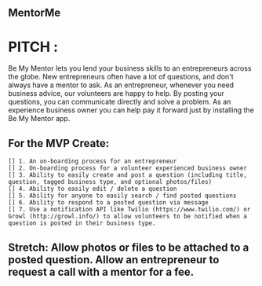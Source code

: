 ## MentorMe

# PITCH :
 Be My Mentor lets you lend your business skills to an entrepreneurs across the globe. New entrepreneurs often have a lot of questions, and don't always have a mentor to ask. As an entrepreneur, whenever you need business advice, our volunteers are happy to help. By posting your questions, you can communicate directly and solve a problem. As an experience business owner you can help pay it forward just by installing the Be My Mentor app.

## For the MVP Create:
```
[] 1. An on-boarding process for an entrepreneur
[] 2. On-boarding process for a volunteer experienced business owner
[] 3. Ability to easily create and post a question (including title, question, tagged business type, and optional photos/files)
[] 4. Ability to easily edit / delete a question
[] 5. Ability for anyone to easily search / find posted questions
[] 6. Ability to respond to a posted question via message
[] 7. Use a notification API like Twilio (https://www.twilio.com/) or Growl (http://growl.info/) to allow volunteers to be notified when a question is posted in their business type.
```

## Stretch: Allow photos or files to be attached to a posted question. Allow an entrepreneur to request a call with a mentor for a fee.

